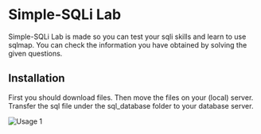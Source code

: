 # Simple-SQLi Lab
Simple-SQLi Lab is made so you can test your sqli skills and learn to use sqlmap.
You can check the information you have obtained by solving the given questions.

## Installation
First you should download files.
Then move the files on your (local) server. Transfer the sql file under the sql_database folder to your database server.

![Usage 1](https://i.hizliresim.com/bsap8pj.png)
